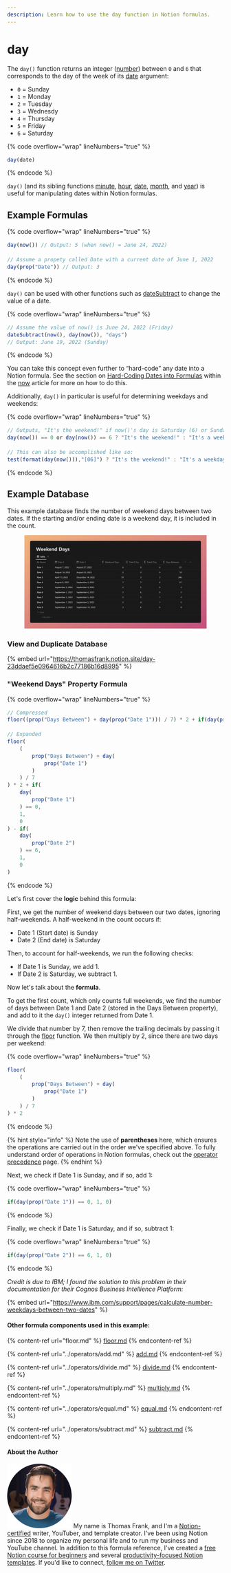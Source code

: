 ```yaml
---
description: Learn how to use the day function in Notion formulas.
---
```


# day

The `day()` function returns an integer ([number](../../formula-basics/data-types/number.md)) between `0` and `6` that corresponds to the day of the week of its [date](../../formula-basics/data-types/date-data-type.md) argument:

* `0` = Sunday
* `1` = Monday
* `2` = Tuesday
* `3` = Wednesdy
* `4` = Thursday
* `5` = Friday
* `6` = Saturday

{% code overflow="wrap" lineNumbers="true" %}
```jsx
day(date)
```
{% endcode %}

`day()` (and its sibling functions [minute](minute.md), [hour](hour.md), [date](date.md), [month](month.md), and [year](year.md)) is useful for manipulating dates within Notion formulas.

## Example Formulas

{% code overflow="wrap" lineNumbers="true" %}
```jsx
day(now()) // Output: 5 (when now() = June 24, 2022)

// Assume a propety called Date with a current date of June 1, 2022
day(prop("Date")) // Output: 3
```
{% endcode %}

`day()` can be used with other functions such as [dateSubtract](datesubtract.md) to change the value of a date.

{% code overflow="wrap" lineNumbers="true" %}
```jsx
// Assume the value of now() is June 24, 2022 (Friday)
dateSubtract(now(), day(now()), "days")
// Output: June 19, 2022 (Sunday)
```
{% endcode %}

You can take this concept even further to “hard-code” any date into a Notion formula. See the section on [Hard-Coding Dates into Formulas](now.md#use-now-to-hard-code-a-specific-date-in-a-notion-formula) within the [now](now.md) article for more on how to do this.

Additionally, `day()` in particular is useful for determining weekdays and weekends:

{% code overflow="wrap" lineNumbers="true" %}
```jsx
// Outputs, "It's the weekend!" if now()'s day is Saturday (6) or Sunday (0)
day(now()) == 0 or day(now()) == 6 ? "It's the weekend!" : "It's a weekday."

// This can also be accomplished like so:
test(format(day(now())),"[06]") ? "It's the weekend!" : "It's a weekday."
```
{% endcode %}

## Example Database

This example database finds the number of weekend days between two dates. If the starting and/or ending date is a weekend day, it is included in the count.

<figure><img src="../../.gitbook/assets/Day Function - Notion Formulas.png" alt=""><figcaption></figcaption></figure>

### View and Duplicate Database

{% embed url="https://thomasfrank.notion.site/day-23ddaef5e0964616b2c77186b16d8995" %}

### "Weekend Days" Property Formula

{% code overflow="wrap" lineNumbers="true" %}
```jsx
// Compressed
floor((prop("Days Between") + day(prop("Date 1"))) / 7) * 2 + if(day(prop("Date 1")) == 0, 1, 0) - if(day(prop("Date 2")) == 6, 1, 0)

// Expanded
floor(
    (
        prop("Days Between") + day(
            prop("Date 1")
        )
    ) / 7
) * 2 + if(
    day(
        prop("Date 1")
    ) == 0, 
    1, 
    0
) - if(
    day(
        prop("Date 2")
    ) == 6, 
    1, 
    0
)
```
{% endcode %}

Let's first cover the **logic** behind this formula:

First, we get the number of weekend days between our two dates, ignoring half-weekends. A half-weekend in the count occurs if:

* Date 1 (Start date) is Sunday
* Date 2 (End date) is Saturday

Then, to account for half-weekends, we run the following checks:

* If Date 1 is Sunday, we add 1.
* If Date 2 is Saturday, we subtract 1.

Now let's talk about the **formula**.

To get the first count, which only counts full weekends, we find the number of days between Date 1 and Date 2 (stored in the Days Between property), and add to it the `day()` integer returned from Date 1.

We divide that number by 7, then remove the trailing decimals by passing it through the [floor](floor.md) function. We then multiply by 2, since there are two days per weekend:

{% code overflow="wrap" lineNumbers="true" %}
```javascript
floor(
    (
        prop("Days Between") + day(
            prop("Date 1")
        )
    ) / 7
) * 2
```
{% endcode %}

{% hint style="info" %}
Note the use of **parentheses** here, which ensures the operations are carried out in the order we've specified above. To fully understand order of operations in Notion formulas, check out the [operator precedence](../../reference/operator-precedence-and-associativity.md) page.
{% endhint %}

Next, we check if Date 1 is Sunday, and if so, add 1:

{% code overflow="wrap" lineNumbers="true" %}
```javascript
if(day(prop("Date 1")) == 0, 1, 0)
```
{% endcode %}

Finally, we check if Date 1 is Saturday, and if so, subtract 1:

{% code overflow="wrap" lineNumbers="true" %}
```javascript
if(day(prop("Date 2")) == 6, 1, 0)
```
{% endcode %}

_Credit is due to IBM; I found the solution to this problem in their documentation for their Cognos Business Intellience Platform:_

{% embed url="https://www.ibm.com/support/pages/calculate-number-weekdays-between-two-dates" %}

#### Other formula components used in this example:

{% content-ref url="floor.md" %}
[floor.md](floor.md)
{% endcontent-ref %}

{% content-ref url="../operators/add.md" %}
[add.md](../operators/add.md)
{% endcontent-ref %}

{% content-ref url="../operators/divide.md" %}
[divide.md](../operators/divide.md)
{% endcontent-ref %}

{% content-ref url="../operators/multiply.md" %}
[multiply.md](../operators/multiply.md)
{% endcontent-ref %}

{% content-ref url="../operators/equal.md" %}
[equal.md](../operators/equal.md)
{% endcontent-ref %}

{% content-ref url="../operators/subtract.md" %}
[subtract.md](../operators/subtract.md)
{% endcontent-ref %}

#### About the Author

<img src="../../.gitbook/assets/Notion Fundamentals with Thomas Frank - Avatar 2021 compressed (1).png" alt="" data-size="line"> My name is Thomas Frank, and I'm a [Notion-certified](https://www.credly.com/badges/95fae13a-17bf-4b4a-a3d2-d58c8a3e6a2a/public\_url) writer, YouTuber, and template creator. I've been using Notion since 2018 to organize my personal life and to run my business and YouTube channel. In addition to this formula reference, I've created a [free Notion course for beginners](https://thomasjfrank.com/fundamentals/) and several [productivity-focused Notion templates](https://thomasjfrank.com/templates/). If you'd like to connect, [follow me on Twitter](https://twitter.com/TomFrankly).
